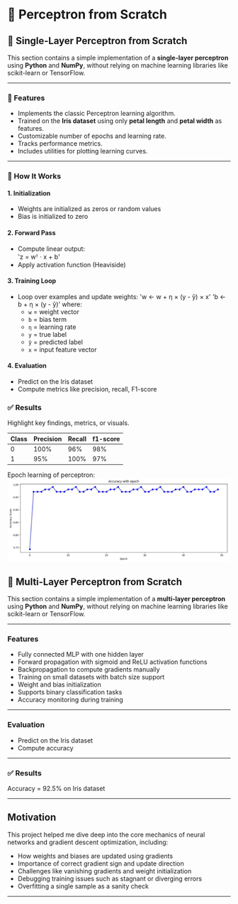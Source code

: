 # 🧠 Perceptron from Scratch

## 🧠 Single-Layer Perceptron from Scratch
This section contains a simple implementation of a **single-layer perceptron** using **Python** and **NumPy**, without relying on machine learning libraries like scikit-learn or TensorFlow.

---

### 📌 Features

- Implements the classic Perceptron learning algorithm.
- Trained on the **Iris dataset** using only **petal length** and **petal width** as features.
- Customizable number of epochs and learning rate.
- Tracks performance metrics.
- Includes utilities for plotting learning curves.

---

### 🚀 How It Works

#### 1. **Initialization**
- Weights are initialized as zeros or random values
- Bias is initialized to zero

#### 2. **Forward Pass**
- Compute linear output:  
  'z = wᵀ · x + b'
- Apply activation function (Heaviside)

#### 3. **Training Loop**
- Loop over examples and update weights:
  'w ← w + η × (y - ŷ) × x'
  'b ← b + η × (y - ŷ)'
  where:  
  - `w` = weight vector  
  - `b` = bias term  
  - `η` = learning rate  
  - `y` = true label  
  - `ŷ` = predicted label  
  - `x` = input feature vector 

#### 4. **Evaluation**
- Predict on the Iris dataset
- Compute metrics like precision, recall, F1-score


### ✅ Results
Highlight key findings, metrics, or visuals.

| Class            | Precision  | Recall   | f1-score |
|------------------|------------|----------|----------|
| 0                |    100%    |   96%    |   98%    |
| 1                |    95%     |   100%   |   97%    |


Epoch learning of perceptron:
![Accuracy over Epochs](accuracy_vs_epoch.jpg)

## 🧠 Multi-Layer Perceptron from Scratch
This section contains a simple implementation of a **multi-layer perceptron** using **Python** and **NumPy**, without relying on machine learning libraries like scikit-learn or TensorFlow.

---

### Features

- Fully connected MLP with one hidden layer
- Forward propagation with sigmoid and ReLU activation functions
- Backpropagation to compute gradients manually
- Training on small datasets with batch size support
- Weight and bias initialization
- Supports binary classification tasks
- Accuracy monitoring during training

---
### **Evaluation**
- Predict on the Iris dataset
- Compute accuracy

---
### ✅ Results
Accuracy = 92.5% on Iris dataset

---

## Motivation

This project helped me dive deep into the core mechanics of neural networks and gradient descent optimization, including:

- How weights and biases are updated using gradients
- Importance of correct gradient sign and update direction
- Challenges like vanishing gradients and weight initialization
- Debugging training issues such as stagnant or diverging errors
- Overfitting a single sample as a sanity check

---